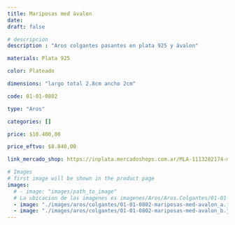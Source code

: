 ```yaml
---
title: Mariposas med ávalon
date: 
draft: false

# descripcion
description : "Aros colgantes pasantes en plata 925 y ávalon"

materials: Plata 925

color: Plateado

dimensions: "largo total 2.8cm ancho 2cm"

code: 01-01-0802

type: "Aros"

categories: []

price: $10.400,00

price_eftvo: $8.840,00

link_mercado_shop: https://inplata.mercadoshops.com.ar/MLA-1113282174-mariposas-med-ávalon-_JM

# Images
# first image will be shown in the product page
images:
  # - image: "images/path_to_image"
  # La ubicacion de las imagenes es imagenes/Aros/Aros.Colgantes/01-01-0802-mariposas-med-avalon
  - image: "./images/aros/colgantes/01-01-0802-mariposas-med-avalon_a.jpg"
  - image: "./images/aros/colgantes/01-01-0802-mariposas-med-avalon_b.jpg"
---
```

